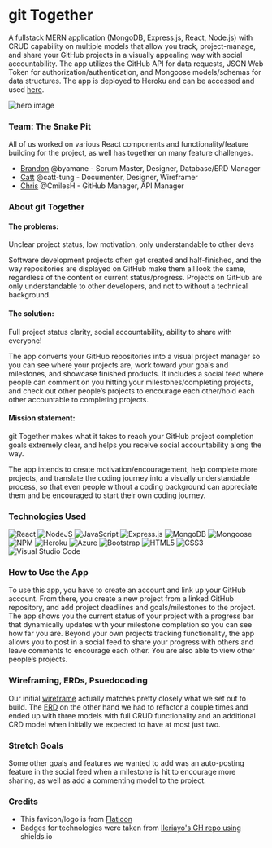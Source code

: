 # git Together
A fullstack MERN application (MongoDB, Express.js, React, Node.js) with CRUD capability on multiple models that allow you track, project-manage, and share your GitHub projects in a visually appealing way with social accountability. The app utilizes the GitHub API for data requests, JSON Web Token for authorization/authentication, and Mongoose models/schemas for data structures. The app is deployed to Heroku and can be accessed and used [here](https://git-together-tspfe.herokuapp.com/). 
 
![hero image](https://i.ibb.co/fvR2hY4/git-Together-hero-image.png)
 
### Team: The Snake Pit
All of us worked on various React components and functionality/feature building for the project, as well has together on many feature challenges.
+ [Brandon](https://github.com/byamane/) @byamane - Scrum Master, Designer, Database/ERD Manager
+ [Catt](https://github.com/catt-tung/) @catt-tung - Documenter, Designer, Wireframer
+ [Chris](https://github.com/CmilesH/) @CmilesH - GitHub Manager, API Manager
 
### About git Together
#### **The problems:**
Unclear project status, low motivation, only understandable to other devs

Software development projects often get created and half-finished, and the way repositories are displayed on GitHub make them all look the same, regardless of the content or current status/progress. Projects on GitHub are only understandable to other developers, and not to without a technical background. 
#### **The solution:**
Full project status clarity, social accountability, ability to share with everyone!

The app converts your GitHub repositories into a visual project manager so you can see where your projects are, work toward your goals and milestones, and showcase finished products. It includes a social feed where people can comment on you hitting your milestones/completing projects, and check out other people’s projects to encourage each other/hold each other accountable to completing projects.
 
#### **Mission statement:**
git Together makes what it takes to reach your GitHub project completion goals extremely clear, and helps you receive social accountability along the way.
 
The app intends to create motivation/encouragement, help complete more projects, and translate the coding journey into a visually understandable process, so that even people without a coding background can appreciate them and be encouraged to start their own coding journey.
 
### Technologies Used
![React](https://img.shields.io/badge/react-%2320232a.svg?style=for-the-badge&logo=react&logoColor=%2361DAFB)
![NodeJS](https://img.shields.io/badge/node.js-6DA55F?style=for-the-badge&logo=node.js&logoColor=white)
![JavaScript](https://img.shields.io/badge/javascript-%23323330.svg?style=for-the-badge&logo=javascript&logoColor=%23F7DF1E)
![Express.js](https://img.shields.io/badge/express.js-%23404d59.svg?style=for-the-badge&logo=express&logoColor=%2361DAFB)
![MongoDB](https://img.shields.io/badge/MongoDB-%234ea94b.svg?style=for-the-badge&logo=mongodb&logoColor=white)
![Mongoose](https://img.shields.io/badge/-mongoose-red)
![NPM](https://img.shields.io/badge/NPM-%23000000.svg?style=for-the-badge&logo=npm&logoColor=white)
![Heroku](https://img.shields.io/badge/heroku-%23430098.svg?style=for-the-badge&logo=heroku&logoColor=white)
![Azure](https://img.shields.io/badge/azure-%230072C6.svg?style=for-the-badge&logo=microsoftazure&logoColor=white)
![Bootstrap](https://img.shields.io/badge/bootstrap-%23563D7C.svg?style=for-the-badge&logo=bootstrap&logoColor=white)
![HTML5](https://img.shields.io/badge/html5-%23E34F26.svg?style=for-the-badge&logo=html5&logoColor=white)
![CSS3](https://img.shields.io/badge/css3-%231572B6.svg?style=for-the-badge&logo=css3&logoColor=white)
![Visual Studio Code](https://img.shields.io/badge/Visual%20Studio%20Code-0078d7.svg?style=for-the-badge&logo=visual-studio-code&logoColor=white)
 
### How to Use the App
To use this app, you have to create an account and link up your GitHub account. From there, you create a new project from a linked GitHub repository, and add project deadlines and goals/milestones to the project. The app shows you the current status of your project with a progress bar that dynamically updates with your milestone completion so you can see how far you are. Beyond your own projects tracking functionality, the app  allows you to post in a social feed to share your progress with others and leave comments to encourage each other. You are also able to view other people’s projects. 
 
### Wireframing, ERDs, Psuedocoding
Our initial [wireframe](https://whimsical.com/unit-3-project-wireframe-the-snake-pit-JLHXbBrUyhi3ZJcjXdooTL) actually matches pretty closely what we set out to build. The [ERD](https://whimsical.com/githubpm-erd-QXm8oWvtMhmKt3HwNtCq8E) on the other hand we had to refactor a couple times and ended up with three models with full CRUD functionality and an additional CRD model when initially we expected to have at most just two. 
 
### Stretch Goals
Some other goals and features we wanted to add was an auto-posting feature in the social feed when a milestone is hit to encourage more sharing, as well as add a commenting model to the project.
 
### Credits
+ This favicon/logo is from [Flaticon](https://www.flaticon.com/free-icon/github_889192)
+ Badges for technologies were taken from [Ileriayo's GH repo using](https://github.com/Ileriayo/markdown-badges) shields.io
